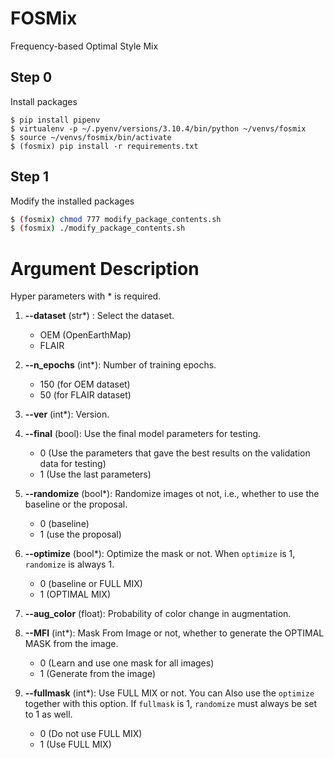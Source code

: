 # FOSMix
Frequency-based Optimal Style Mix

## Step 0
Install packages
```
$ pip install pipenv
$ virtualenv -p ~/.pyenv/versions/3.10.4/bin/python ~/venvs/fosmix
$ source ~/venvs/fosmix/bin/activate
$ (fosmix) pip install -r requirements.txt
```

## Step 1
Modify the installed packages

```bash
$ (fosmix) chmod 777 modify_package_contents.sh
$ (fosmix) ./modify_package_contents.sh
```


# Argument Description

Hyper parameters with * is required. 

1. **--dataset** (str*) : Select the dataset.
    - OEM (OpenEarthMap)
    - FLAIR

2. **--n_epochs** (int*): Number of training epochs.
    - 150 (for OEM dataset)
    - 50 (for FLAIR dataset)

3. **--ver** (int*): Version.

4. **--final** (bool): Use the final model parameters for testing.
    - 0 (Use the parameters that gave the best results on the validation data for testing)
    - 1 (Use the last parameters)

5. **--randomize** (bool*): Randomize images ot not, i.e., whether to use the baseline or the proposal.
    - 0 (baseline)
    - 1 (use the proposal)

6. **--optimize** (bool*): Optimize the mask or not. When `optimize` is 1, `randomize` is always 1.
    - 0 (baseline or FULL MIX)
    - 1 (OPTIMAL MIX)

7. **--aug_color** (float): Probability of color change in augmentation.

8. **--MFI** (int*): Mask From Image or not, whether to generate the OPTIMAL MASK from the image.
    - 0 (Learn and use one mask for all images)
    - 1 (Generate from the image)
  
9. **--fullmask** (int*): Use FULL MIX or not. You can Also use the `optimize` together with this option. If `fullmask` is 1, `randomize` must always be set to 1 as well.
    - 0 (Do not use FULL MIX)
    - 1 (Use FULL MIX)

